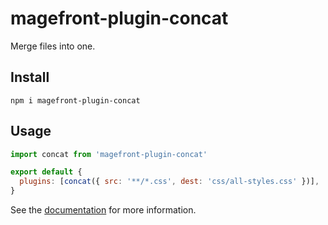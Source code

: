 # magefront-plugin-concat

Merge files into one.

## Install

    npm i magefront-plugin-concat

## Usage

```js
import concat from 'magefront-plugin-concat'

export default {
  plugins: [concat({ src: '**/*.css', dest: 'css/all-styles.css' })],
}
```

See the [documentation](https://ubermanu.github.io/magefront/#/plugins/concat) for more information.
